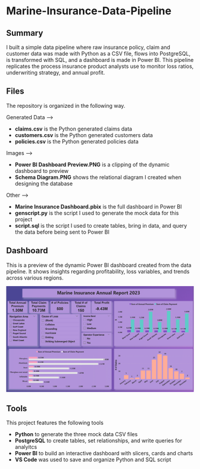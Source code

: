 # Marine-Insurance-Data-Pipeline

## Summary
I built a simple data pipeline where raw insurance policy, claim and customer data was made with Python as a CSV file, flows into PostgreSQL, is transformed with SQL, and a dashboard is made in Power BI. This pipeline replicates the process insurance product analysts use to monitor loss ratios, underwriting strategy, and annual profit.

## Files
The repository is organized in the following way. 

Generated Data -->
- **claims.csv** is the Python generated claims data
- **customers.csv** is the Python generated customers data
- **policies.csv** is the Python generated policies data

Images --> 
- **Power BI Dashboard Preview.PNG** is a clipping of the dynamic dashboard to preview
- **Schema Diagram.PNG** shows the relational diagram I created when designing the database

Other -->
- **Marine Insurance Dashboard.pbix** is the full dashboard in Power BI
- **genscript.py** is the script I used to generate the mock data for this project
- **script.sql** is the script I used to create tables, bring in data, and query the data before being sent to Power BI


## Dashboard
This is a preview of the dynamic Power BI dashboard created from the data pipeline. It shows insights regarding profitability, loss variables, and trends across various regions.

![Dashboard Preview](Images/Power%20BI%20Dashboard%20Preview.PNG)

## Tools
This project features the following tools
- **Python** to generate the three mock data CSV files
- **PostgreSQL** to create tables, set relationships, and write queries for analyitcs
- **Power BI** to build an interactive dashboard with slicers, cards and charts
- **VS Code** was used to save and organize Python and SQL script
